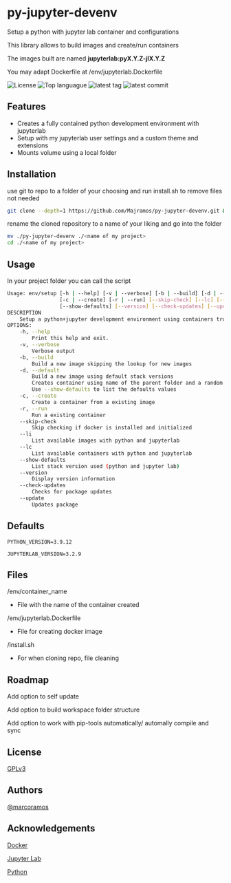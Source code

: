 # py-jupyter-devenv

Setup a python with jupyter lab container and configurations

This library allows to build images and create/run containers

The images built are named **jupyterlab:pyX.Y.Z-jlX.Y.Z**

You may adapt Dockerfile at /env/jupyterlab.Dockerfile

![License](https://img.shields.io/github/license/Majramos/py-jupyter-devenv)
![Top languague](https://img.shields.io/github/languages/top/Majramos/py-jupyter-devenv)
![latest tag](https://img.shields.io/github/v/tag/Majramos/py-jupyter-devenv)
![latest commit](https://img.shields.io/github/last-commit/Majramos/py-jupyter-devenv)


## Features
- Creates a fully contained python development environment with jupyterlab
- Setup with my jupyterlab user settings and a custom theme and extensions
- Mounts volume using a local folder


## Installation

use git to repo to a folder of your choosing and run install.sh to remove files not needed
```bash
git clone --depth=1 https://github.com/Majramos/py-jupyter-devenv.git && py-jupyter-devenv/install.sh
```

rename the cloned repository to a name of your liking and go into the folder
```bash
mv ./py-jupyter-devenv ./<name of my project>
cd ./<name of my project>
```

## Usage

In your project folder you can call the script
```bash
Usage: env/setup [-h | --help] [-v | --verbose] [-b | --build] [-d | --default]
                 [-c | --create] [-r | --run] [--skip-check] [--lc] [--li]
                 [--show-defaults] [--version] [--check-updates] [--update]
DESCRIPTION
    Setup a python+jupyter development environment using containers trough Docker
OPTIONS:
    -h, --help
        Print this help and exit.
    -v, --verbose
        Verbose output
    -b, --build
        Build a new image skipping the lookup for new images
    -d, --default
        Build a new image using default stack versions
        Creates container using name of the parent folder and a random port
        Use --show-defaults to list the defaults values
    -c, --create
        Create a container from a existing image
    -r, --run
        Run a existing container
    --skip-check
        Skip checking if docker is installed and initialized
    --li
        List available images with python and jupyterlab
    --lc
        List available containers with python and jupyterlab
    --show-defaults
        List stack version used (python and jupyter lab)
    --version
        Display version information
    --check-updates
        Checks for package updates
    --update
        Updates package
```


## Defaults

`PYTHON_VERSION=3.9.12`

`JUPYTERLAB_VERSION=3.2.9`


## Files

/env/container_name
- File with the name of the container created

/env/jupyterlab.Dockerfile
- File for creating docker image

/install.sh
- For when cloning repo, file cleaning


## Roadmap

Add option to self update

Add option to build workspace folder structure

Add option to work with pip-tools automatically/ automally compile and sync


## License

[GPLv3](https://choosealicense.com/licenses/gpl-3.0/)


## Authors

[@marcoramos](https://github.com/Majramos)


## Acknowledgements

[Docker](https://www.docker.com/)

[Jupyter Lab](https://jupyter.org/)

[Python](https://www.python.org/)
